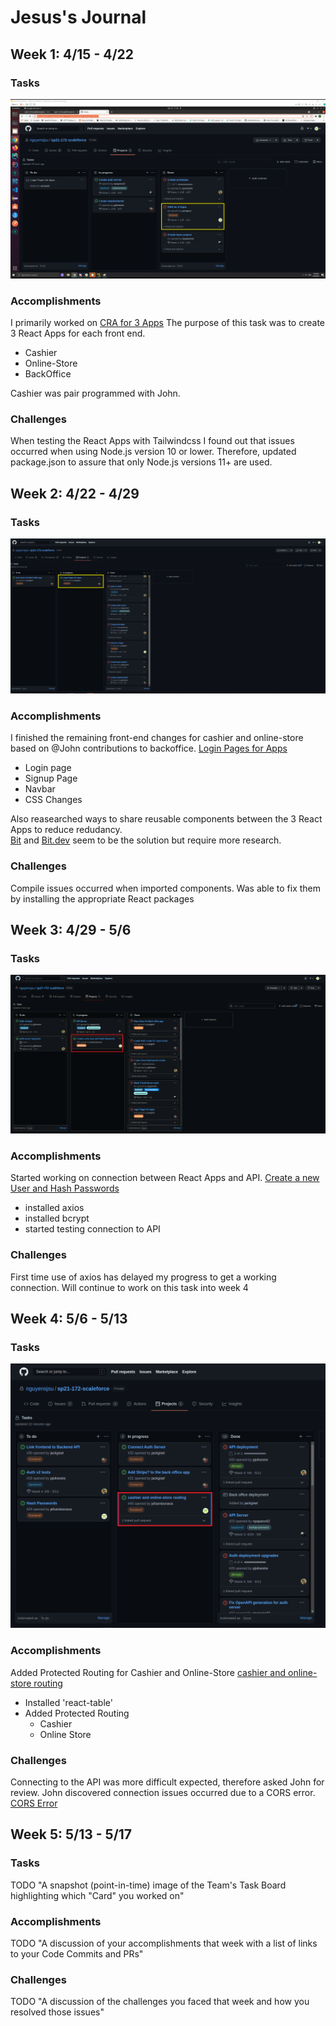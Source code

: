 # Jesus's Journal

## Week 1: 4/15 - 4/22

### Tasks

![jesus tasks week 1](./images/jesus/jesus-task-1.png)

### Accomplishments

I primarily worked on [CRA for 3 Apps](https://github.com/nguyensjsu/sp21-172-scaleforce/projects/1#card-59304337)
The purpose of this task was to create 3 React Apps for each front end. 

- Cashier 
- Online-Store
- BackOffice

Cashier was pair programmed with John.

### Challenges

When testing the React Apps with Tailwindcss I found out that issues occurred when using Node.js version 10 or lower.
Therefore, updated package.json to assure that only Node.js versions 11+ are used.

## Week 2: 4/22 - 4/29

### Tasks

![jesus_task_week_2](./images/jesus/jesus-task-2.png)

### Accomplishments

I finished the remaining front-end changes for cashier and online-store based on @John contributions to backoffice.
[Login Pages for Apps](https://github.com/nguyensjsu/sp21-172-scaleforce/projects/1#card-59304339)

- Login page
- Signup Page
- Navbar
- CSS Changes 

Also reasearched ways to share reusable components between the 3 React Apps to reduce redudancy.  
[Bit](https://docs.bit.dev/docs/tutorials/bit-react-tutorial) and [Bit.dev](https://bit.dev/) seem to be the solution but require more research.

### Challenges

Compile issues occurred when imported components. Was able to fix them by installing the appropriate React packages

## Week 3: 4/29 - 5/6

### Tasks

![jesus_task_week_3](./images/jesus/jesus_task_3.png)

### Accomplishments

Started working on connection between React Apps and API.
[Create a new User and Hash Passwords](https://github.com/nguyensjsu/sp21-172-scaleforce/projects/1#card-60550765)

- installed axios
- installed bcrypt
- started testing connection to API

### Challenges

First time use of axios has delayed my progress to get a working connection. Will continue to work on this task into week 4

## Week 4: 5/6 - 5/13

### Tasks

![jesus_task_week_4](./images/jesus/jesus_task_week_4.png)

### Accomplishments

Added Protected Routing for Cashier and Online-Store
[cashier and online-store routing](https://github.com/nguyensjsu/sp21-172-scaleforce/projects/1#card-61088152)

- Installed 'react-table'
- Added Protected Routing
  - Cashier
  - Online Store

### Challenges

Connecting to the API was more difficult expected, therefore asked John for review. John discovered connection issues occurred due to a CORS error. 
[CORS Error](https://github.com/nguyensjsu/sp21-172-scaleforce/issues/38)

## Week 5: 5/13 - 5/17

### Tasks

TODO "A snapshot (point-in-time) image of the Team's Task Board highlighting
which "Card" you worked on"

### Accomplishments

TODO "A discussion of your accomplishments that week with a list of links to
your Code Commits and PRs"

### Challenges
TODO "A discussion of the challenges you faced that week and how you resolved
those issues"

